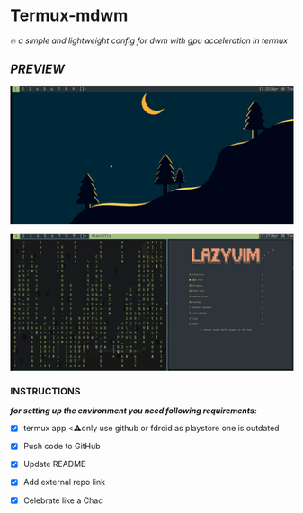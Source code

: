 # **Termux-mdwm** #
:fire: *a simple and lightweight config for dwm with gpu acceleration in termux*   

## *PREVIEW* ##
![home screen](./images/img1.jpg)

![in terminal](./images/img2.jpg)

### **INSTRUCTIONS** ###
***for setting up the environment you need following requirements:***
- [x] termux app 
<:warning:only use github or fdroid as playstore one is outdated 
- [x] Push code to GitHub
- [x] Update README
- [x] Add external repo link
- [x] Celebrate like a Chad
























